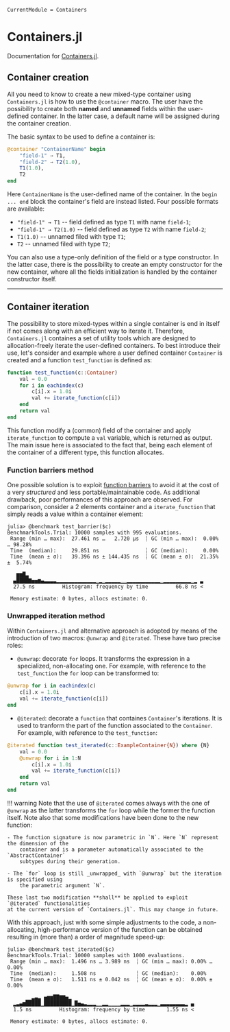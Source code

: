 ```@meta
CurrentModule = Containers
```

# Containers.jl
Documentation for [Containers.jl](https://github.com/JuliaSpaceMissionDesign/Containers.jl).

## Container creation

All you need to know to create a new mixed-type container using `Containers.jl` is how to use
the `@container` macro. The user have the possibility to create both **named** and **unnamed**
fields within the user-defined container. In the latter case, a default name will be assigned
during the container creation.

The basic syntax to be used to define a container is:

```julia
@container "ContainerName" begin
    "field-1" → T1,
    "field-2" → T2(1.0),
    T1(1.0),
    T2
end
```

Here `ContainerName` is the user-defined name of the container.
In the `begin ... end` block the container's field are instead listed.
Four possible formats are available:

- `"field-1" → T1` -- field defined as type `T1` with name `field-1`;
- `"field-1" → T2(1.0)` -- field defined as type `T2` with name `field-2`;
- `T1(1.0)` -- unnamed filed with type `T1`;
- `T2` -- unnamed filed with type `T2`;

You can also use a type-only definition of the field or a type constructor.
In the latter case, there is the possibility to create an empty constructor for the new
container, where all the fields initialization is handled by the container constructor itself.


----

## Container iteration

The possibility to store mixed-types within a single container is end in itself if not comes
along with an efficient way to iterate it. Therefore, `Containers.jl` containes a set of
utility tools which are designed to allocation-freely iterate the user-defined containers. 
To best introduce their use, let's consider and example where a user defined container 
`Container` is created and a function `test_function` is defined as:

```julia
function test_function(c::Container)
    val = 0.0
    for i in eachindex(c)
        c[i].x = 1.0i
        val += iterate_function(c[i])
    end
    return val
end
```

This function modify a (common) field of the container and apply `iterate_function` to 
compute a `val` variable, which is returned as output. The main issue here is associated 
to the fact that, being each element of the container of a different type, this function
allocates. 

### Function barriers method 

One possible solution is to exploit [function barriers](https://docs.julialang.org/en/v1/manual/performance-tips/#kernel-functions) to avoid it at the cost of a very _structured_
and less portable/maintainable code. As additional drawback, poor performances of this 
approach are observed. For comparison, consider a 2 elements container and a `iterate_function`
that simply reads a value within a container element:

```julia-repl
julia> @benchmark test_barrier($c)
BenchmarkTools.Trial: 10000 samples with 995 evaluations.
 Range (min … max):  27.461 ns …   2.720 μs  ┊ GC (min … max):  0.00% … 98.28%
 Time  (median):     29.851 ns               ┊ GC (median):     0.00%
 Time  (mean ± σ):   39.396 ns ± 144.435 ns  ┊ GC (mean ± σ):  21.35% ±  5.74%

   ▆▆█▃                                                         
  ▄████▇▅▅▆▄▃▃▃▃▂▂▂▂▂▂▂▂▂▂▂▂▂▁▂▁▂▂▂▂▂▁▁▂▂▂▂▂▂▂▂▂▂▂▁▂▂▂▂▂▂▂▂▂▁▂ ▃
  27.5 ns         Histogram: frequency by time         66.8 ns <

 Memory estimate: 0 bytes, allocs estimate: 0.
```

### Unwrapped iteration method

Within `Containers.jl` and alternative approach is adopted by means of the introduction of
two macros: `@unwrap` and `@iterated`. These have two precise roles:

- `@unwrap`: decorate `for` loops. It transforms the expression in a specialized,
    non-allocating one. For example, with reference to the `test_function` the `for` loop 
    can be transformed to:

```julia 
@unwrap for i in eachindex(c)
    c[i].x = 1.0i
    val += iterate_function(c[i])
end
```

- `@iterated`: decorate a `function` that containes `Container`'s iterations. It is used
    to tranform the part of the function associated to the `Container`. For example, with
    reference to the `test_function`:

```julia
@iterated function test_iterated(c::ExampleContainer{N}) where {N}
    val = 0.0
    @unwrap for i in 1:N
        c[i].x = 1.0i
        val += iterate_function(c[i])
    end
    return val
end
```

!!! warning 
    Note that the use of `@iterated` comes always with the one of `@unwrap` as the latter transforms
    the `for` loop while the former the function itself. Note also that some modifications have
    been done to the new function:

    - The function signature is now parametric in `N`. Here `N` represent the dimension of the 
        container and is a parameter automatically associated to the `AbstractContainer` 
        subtypes during their generation.

    - The `for` loop is still _unwrapped_ with `@unwrap` but the iteration is specified using
        the parametric argument `N`.

    These last two modification **shall** be applied to exploit `@iterated` functionalities
    at the current version of `Containers.jl`. This may change in future.

With this approach, just with some simple adjustments to the code, a non-allocating, high-performance
version of the function can be obtained resulting in (more than) a order of magnitude 
speed-up:
```julia-repl
julia> @benchmark test_iterated($c)
BenchmarkTools.Trial: 10000 samples with 1000 evaluations.
 Range (min … max):  1.496 ns … 3.989 ns  ┊ GC (min … max): 0.00% … 0.00%
 Time  (median):     1.508 ns             ┊ GC (median):    0.00%
 Time  (mean ± σ):   1.511 ns ± 0.042 ns  ┊ GC (mean ± σ):  0.00% ± 0.00%

      ▁▁▃▄▃ ▅▆▆██▇▇▅▂                                        
  ▂▃▄▆█████▁█████████▁█▅▄▃▂▂▂▁▁▂▂▁▁▁▁▂▂▂▁▂▂▂▂▃▂▂▂▁▃▃▃▃▃▃▃▃▂ ▄
  1.5 ns         Histogram: frequency by time       1.55 ns <

 Memory estimate: 0 bytes, allocs estimate: 0.
```
